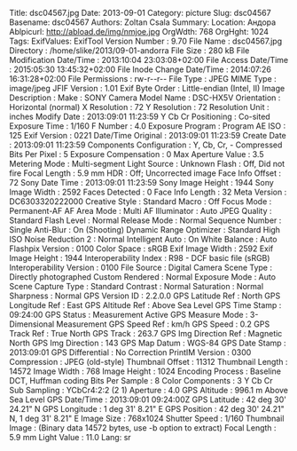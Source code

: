Title: dsc04567.jpg
Date: 2013-09-01
Category: picture
Slug: dsc04567
Basename: dsc04567
Authors: Zoltan Csala
Summary:
Location: Андора
Ablpicurl: http://abload.de/img/nmjoe.jpg
OrgWdth: 768
OrgHght: 1024
Tags:
ExifValues: ExifTool Version Number : 9.70
            File Name : dsc04567.jpg
            Directory : /home/slike/2013/09-01-andorra
            File Size : 280 kB
            File Modification Date/Time : 2013:10:04 23:03:08+02:00
            File Access Date/Time : 2015:05:30 13:45:32+02:00
            File Inode Change Date/Time : 2014:07:26 16:31:28+02:00
            File Permissions : rw-r--r--
            File Type : JPEG
            MIME Type : image/jpeg
            JFIF Version : 1.01
            Exif Byte Order : Little-endian (Intel, II)
            Image Description :
            Make : SONY
            Camera Model Name : DSC-HX5V
            Orientation : Horizontal (normal)
            X Resolution : 72
            Y Resolution : 72
            Resolution Unit : inches
            Modify Date : 2013:09:01 11:23:59
            Y Cb Cr Positioning : Co-sited
            Exposure Time : 1/160
            F Number : 4.0
            Exposure Program : Program AE
            ISO : 125
            Exif Version : 0221
            Date/Time Original : 2013:09:01 11:23:59
            Create Date : 2013:09:01 11:23:59
            Components Configuration : Y, Cb, Cr, -
            Compressed Bits Per Pixel : 5
            Exposure Compensation : 0
            Max Aperture Value : 3.5
            Metering Mode : Multi-segment
            Light Source : Unknown
            Flash : Off, Did not fire
            Focal Length : 5.9 mm
            HDR : Off; Uncorrected image
            Face Info Offset : 72
            Sony Date Time : 2013:09:01 11:23:59
            Sony Image Height : 1944
            Sony Image Width : 2592
            Faces Detected : 0
            Face Info Length : 32
            Meta Version : DC6303320222000
            Creative Style : Standard
            Macro : Off
            Focus Mode : Permanent-AF
            AF Area Mode : Multi
            AF Illuminator : Auto
            JPEG Quality : Standard
            Flash Level : Normal
            Release Mode : Normal
            Sequence Number : Single
            Anti-Blur : On (Shooting)
            Dynamic Range Optimizer : Standard
            High ISO Noise Reduction 2 : Normal
            Intelligent Auto : On
            White Balance : Auto
            Flashpix Version : 0100
            Color Space : sRGB
            Exif Image Width : 2592
            Exif Image Height : 1944
            Interoperability Index : R98 - DCF basic file (sRGB)
            Interoperability Version : 0100
            File Source : Digital Camera
            Scene Type : Directly photographed
            Custom Rendered : Normal
            Exposure Mode : Auto
            Scene Capture Type : Standard
            Contrast : Normal
            Saturation : Normal
            Sharpness : Normal
            GPS Version ID : 2.2.0.0
            GPS Latitude Ref : North
            GPS Longitude Ref : East
            GPS Altitude Ref : Above Sea Level
            GPS Time Stamp : 09:24:00
            GPS Status : Measurement Active
            GPS Measure Mode : 3-Dimensional Measurement
            GPS Speed Ref : km/h
            GPS Speed : 0.2
            GPS Track Ref : True North
            GPS Track : 263.7
            GPS Img Direction Ref : Magnetic North
            GPS Img Direction : 143
            GPS Map Datum : WGS-84
            GPS Date Stamp : 2013:09:01
            GPS Differential : No Correction
            PrintIM Version : 0300
            Compression : JPEG (old-style)
            Thumbnail Offset : 11312
            Thumbnail Length : 14572
            Image Width : 768
            Image Height : 1024
            Encoding Process : Baseline DCT, Huffman coding
            Bits Per Sample : 8
            Color Components : 3
            Y Cb Cr Sub Sampling : YCbCr4:2:2 (2 1)
            Aperture : 4.0
            GPS Altitude : 996.1 m Above Sea Level
            GPS Date/Time : 2013:09:01 09:24:00Z
            GPS Latitude : 42 deg 30' 24.21" N
            GPS Longitude : 1 deg 31' 8.21" E
            GPS Position : 42 deg 30' 24.21" N, 1 deg 31' 8.21" E
            Image Size : 768x1024
            Shutter Speed : 1/160
            Thumbnail Image : (Binary data 14572 bytes, use -b option to extract)
            Focal Length : 5.9 mm
            Light Value : 11.0
Lang: sr

